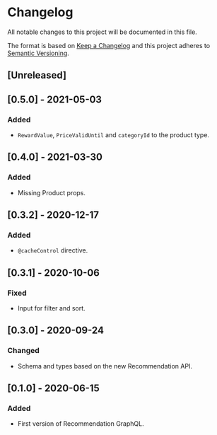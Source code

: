 # Changelog

All notable changes to this project will be documented in this file.

The format is based on [Keep a Changelog](http://keepachangelog.com/en/1.0.0/)
and this project adheres to [Semantic Versioning](http://semver.org/spec/v2.0.0.html).

## [Unreleased]

## [0.5.0] - 2021-05-03

### Added

- `RewardValue`, `PriceValidUntil` and `categoryId` to the product type.
## [0.4.0] - 2021-03-30

### Added

- Missing Product props.

## [0.3.2] - 2020-12-17

### Added

- `@cacheControl` directive.

## [0.3.1] - 2020-10-06

### Fixed

- Input for filter and sort.

## [0.3.0] - 2020-09-24

### Changed

- Schema and types based on the new Recommendation API.

## [0.1.0] - 2020-06-15

### Added

- First version of Recommendation GraphQL.
